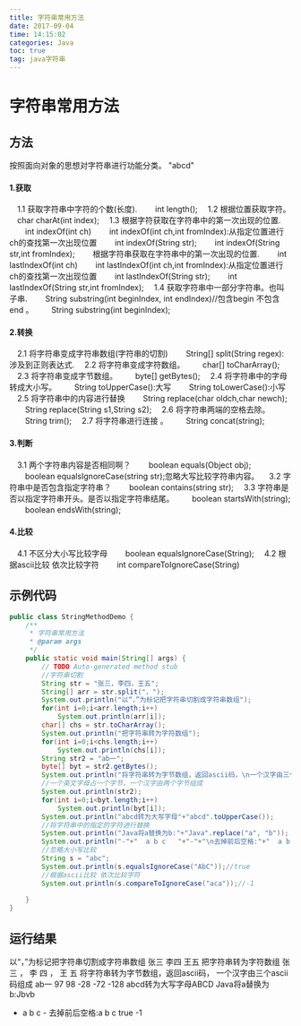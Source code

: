 ```yaml
---
title: 字符串常用方法
date: 2017-09-04
time: 14:15:02
categories: Java
toc: true
tag: java字符串
---
```

</p>

# 字符串常用方法

## 方法

  按照面向对象的思想对字符串进行功能分类。
  "abcd" 
  
#### 1.获取
　1.1 获取字符串中字符的个数(长度).
　　int length();
　1.2 根据位置获取字符。
　char charAt(int index);
　1.3 根据字符获取在字符串中的第一次出现的位置.
　　int indexOf(int ch)
　　int indexOf(int ch,int fromIndex):从指定位置进行ch的查找第一次出现位置 
　　int indexOf(String str);
　　int indexOf(String str,int fromIndex);
　　根据字符串获取在字符串中的第一次出现的位置.
　　int lastIndexOf(int ch)
　　int lastIndexOf(int ch,int fromIndex):从指定位置进行ch的查找第一次出现位置 
　　int lastIndexOf(String str);
　　int lastIndexOf(String str,int fromIndex);
　1.4 获取字符串中一部分字符串。也叫子串.
　　String substring(int beginIndex, int endIndex)//包含begin 不包含end 。
　　String substring(int beginIndex); 
  
  
#### 2.转换

　2.1 将字符串变成字符串数组(字符串的切割)
　　String[]  split(String regex):涉及到正则表达式.
　2.2 将字符串变成字符数组。
　　char[] toCharArray();
　2.3 将字符串变成字节数组。
　　byte[] getBytes();
　2.4 将字符串中的字母转成大小写。
　　String toUpperCase():大写
　　String toLowerCase():小写
　2.5  将字符串中的内容进行替换
　　String replace(char oldch,char newch);
　　String replace(String s1,String s2);
　2.6 将字符串两端的空格去除。
　　String trim();
　2.7 将字符串进行连接 。
　　String concat(string); 
  			
#### 3.判断
　3.1 两个字符串内容是否相同啊？
　　boolean equals(Object obj);
　　boolean equalsIgnoreCase(string str);忽略大写比较字符串内容。
　3.2 字符串中是否包含指定字符串？
　　boolean contains(string str);
　3.3 字符串是否以指定字符串开头。是否以指定字符串结尾。
　　boolean startsWith(string);
　　boolean endsWith(string);
#### 4.比较
　4.1 不区分大小写比较字母
　　boolean equalsIgnoreCase(String);
　4.2 根据ascii比较 依次比较字符
　　int compareToIgnoreCase(String)

## 示例代码

```java
public class StringMethodDemo {
	/**
	 * 字符串常用方法
	 * @param args
	 */
	public static void main(String[] args) {
		// TODO Auto-generated method stub
		//字符串切割
		String str = "张三，李四，王五";
		String[] arr = str.split("，");
		System.out.println("以“，”为标记把字符串切割成字符串数组");
		for(int i=0;i<arr.length;i++)
			System.out.println(arr[i]);
		char[] chs = str.toCharArray();
		System.out.println("把字符串转为字符数组");
		for(int i=0;i<chs.length;i++)
			System.out.println(chs[i]);
		String str2 = "ab一";
		byte[] byt = str2.getBytes();
		System.out.println("将字符串转为字节数组，返回ascii码，\n一个汉字由三个ascii码组成");
		//一个英文字母占一个字节，一个汉字由两个字节组成
		System.out.println(str2);
		for(int i=0;i<byt.length;i++)
			System.out.println(byt[i]);
		System.out.println("abcd转为大写字母"+"abcd".toUpperCase());
		//将字符串中的指定的字符进行替换
		System.out.println("Java将a替换为b:"+"Java".replace("a", "b"));
		System.out.println("-"+"  a b c   "+"-"+"\n去掉前后空格:"+"  a b c   ".trim()); 
		//忽略大小写比较
		String s = "abc";
		System.out.println(s.equalsIgnoreCase("AbC"));//true 
		//根据ascii比较 依次比较字符
		System.out.println(s.compareToIgnoreCase("aca"));//-1
		
	}
}
```

## 运行结果

> 
以“，”为标记把字符串切割成字符串数组
张三
李四
王五
把字符串转为字符数组
张
三
，
李
四
，
王
五
将字符串转为字节数组，返回ascii码，
一个汉字由三个ascii码组成
ab一
97
98
-28
-72
-128
abcd转为大写字母ABCD
Java将a替换为b:Jbvb
-  a b c   -
去掉前后空格:a b c
true
-1
